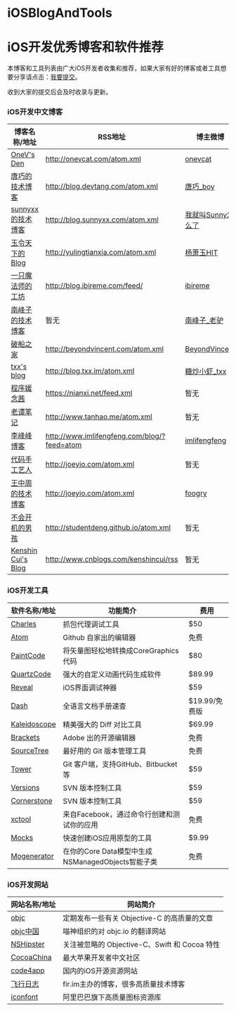 # iOSBlogAndTools
iOS开发优秀博客和软件推荐
=========
本博客和工具列表由广大iOS开发者收集和推荐，如果大家有好的博客或者工具想要分享请点击：[我要提交](https://github.com/imlifengfeng/iOSBlogAndTools/issues/1)。

收到大家的提交后会及时收录与更新。


### iOS开发中文博客
博客名称/地址 | RSS地址 | 博主微博
----- | ----- | -----
[OneV's Den](http://onevcat.com) | <http://onevcat.com/atom.xml> | [onevcat](http://weibo.com/onevcat)
[唐巧的技术博客](http://blog.devtang.com) | <http://blog.devtang.com/atom.xml> | [唐巧_boy](http://weibo.com/tangqiaoboy)
[sunnyxx的技术博客](http://blog.sunnyxx.com/) | <http://blog.sunnyxx.com/atom.xml> | [我就叫Sunny怎么了](http://weibo.com/p/1005051364395395/info?mod=pedit_more)
[玉令天下的Blog](http://yulingtianxia.com) | <http://yulingtianxia.com/atom.xml> | [杨萧玉HIT](http://weibo.com/yulingtianxia)
[一只魔法师的工坊](http://blog.ibireme.com/) | <http://blog.ibireme.com/feed/> | [ibireme ](http://weibo.com/ibireme)
[南峰子的技术博客](http://southpeak.github.io) | 暂无 | [南峰子_老驴](http://weibo.com/touristdiary)
[破船之家](http://beyondvincent.com) | <http://beyondvincent.com/atom.xml> | [BeyondVincent ](http://weibo.com/beyondvincent)
[txx's blog](http://blog.txx.im) | <http://blog.txx.im/atom.xml> | [糖炒小虾_txx](http://weibo.com/rpplusplus)
[程序媛念茜](https://nianxi.net/) | <https://nianxi.net/feed.xml> | 暂无
[老谭笔记](http://www.tanhao.me/) | <http://www.tanhao.me/atom.xml> | 暂无
[李峰峰博客](http://www.imlifengfeng.com/blog/) | <http://www.imlifengfeng.com/blog/?feed=atom> | [imlifengfeng](http://weibo.com/devfeng/home)
[代码手工艺人](http://joeyio.com) | <http://joeyio.com/atom.xml> | 暂无
[王中周的技术博客](http://joeyio.com) | <http://joeyio.com/atom.xml> | [foogry](http://weibo.com/foogry)
[不会开机的男孩](http://studentdeng.github.io) | <http://studentdeng.github.io/atom.xml> | 暂无
[Kenshin Cui's Blog](http://www.cnblogs.com/kenshincui/) | <http://www.cnblogs.com/kenshincui/rss> | 暂无



### iOS开发工具
软件名称/地址 | 功能简介 | 费用
----- | ----- | -----
[Charles](http://www.charlesproxy.com/) | 抓包代理调试工具 | $50
[Atom](https://atom.io/) | Github 自家出的编辑器 | 免费
[PaintCode](http://www.paintcodeapp.com/) | 将矢量图轻松地转换成CoreGraphics代码 | $80
[QuartzCode](http://www.quartzcodeapp.com) | 强大的自定义动画代码生成软件 | $89.99
[Reveal](https://revealapp.com) | iOS界面调试神器 | $59
[Dash](https://kapeli.com/dash) | 全语言文档手册速查 | $19.99/免费版
[Kaleidoscope](http://www.kaleidoscopeapp.com/) | 精美强大的 Diff 对比工具 | $69.99
[Brackets](http://brackets.io/) | Adobe 出的开源编辑器 | 免费
[SourceTree](https://www.sourcetreeapp.com) | 最好用的 Git 版本管理工具 | 免费
[Tower](https://www.git-tower.com/) | Git 客户端，支持GitHub、Bitbucket等 | $59
[Versions](http://versionsapp.com/) | SVN 版本控制工具 | $59
[Cornerstone](https://www.zennaware.com/cornerstone/) | SVN 版本控制工具 | $59
[xctool](https://github.com/facebook/xctool) | 来自Facebook，通过命令行创建和测试你的应用 | 免费
[Mocks](https://github.com/facebook/xctool) | 快速创建iOS应用原型的工具 | $9.99
[Mogenerator](http://rentzsch.github.com/mogenerator/) | 在你的Core Data模型中生成NSManagedObjects智能子类 | 免费


### iOS开发网站
网站名称/地址 | 网站简介
----- | -----
[objc](https://www.objc.io/) | 定期发布一些有关 Objective-C 的高质量的文章
[objc中国](http://objccn.io/) | 喵神组织的对 objc.io 的翻译网站
[NSHipster](http://nshipster.cn/) | 关注被忽略的 Objective-C、Swift 和 Cocoa 特性
[CocoaChina](http://www.cocoachina.com) | 最大苹果开发者中文社区
[code4app](http://www.code4app.com) | 国内的iOS开源资源网站
[飞行日志](http://blog.fir.im) | fir.im主办的博客，很多高质量技术博客
[iconfont](http://www.iconfont.cn) | 阿里巴巴旗下高质量图标资源库
